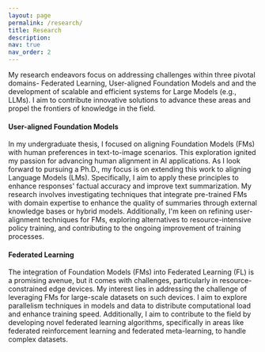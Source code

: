 ```yaml
---
layout: page
permalink: /research/
title: Research
description:
nav: true
nav_order: 2
---
```

 My research endeavors focus on addressing challenges within three pivotal domains- Federated Learning, User-aligned Foundation Models and and the development of scalable and efficient systems for Large Models (e.g., LLMs). I aim to contribute innovative solutions to advance these areas and propel the frontiers of knowledge in the field.

#### User-aligned Foundation Models
In my undergraduate thesis, I focused on aligning Foundation Models (FMs) with human preferences in text-to-image scenarios. This exploration ignited my passion for advancing human alignment in AI applications. As I look forward to pursuing a Ph.D., my focus is on extending this work to aligning Language Models (LMs). Specifically, I aim to apply these principles to enhance responses' factual accuracy and improve text summarization. My research involves investigating techniques that integrate pre-trained FMs with domain expertise to enhance the quality of summaries through external knowledge bases or hybrid models. Additionally, I'm keen on refining user-alignment techniques for FMs, exploring alternatives to resource-intensive policy training, and contributing to the ongoing improvement of training processes.

#### Federated Learning
The integration of Foundation Models (FMs) into Federated Learning (FL) is a promising avenue, but it comes with challenges, particularly in resource-constrained edge devices. My interest lies in addressing the challenge of leveraging FMs for large-scale datasets on such devices. I aim to explore parallelism techniques in models and data to distribute computational load and enhance training speed. Additionally, I aim to contribute to the field by developing novel federated learning algorithms, specifically in areas like federated reinforcement learning and federated meta-learning, to handle complex datasets.